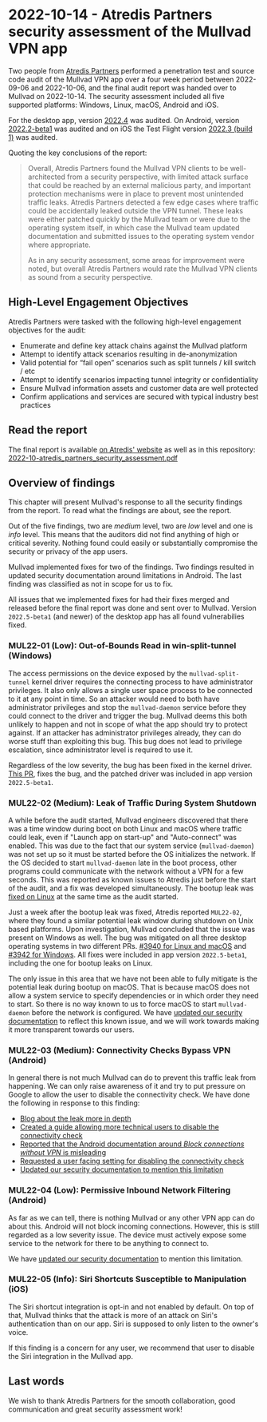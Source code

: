 # 2022-10-14 - Atredis Partners security assessment of the Mullvad VPN app

Two people from [Atredis Partners](https://www.atredis.com/) performed a penetration test and
source code audit of the Mullvad VPN app over a four week period between 2022-09-06
and 2022-10-06, and the final audit report was handed over to Mullvad on 2022-10-14.
The security assessment included all five supported platforms:
Windows, Linux, macOS, Android and iOS.

For the desktop app, version [2022.4] was audited. On Android, version [2022.2-beta1]
was audited and on iOS the Test Flight version [2022.3 (build 1)] was audited.

[2022.4]: ../CHANGELOG.md#20224---2022-08-19
[2022.2-beta1]: ../CHANGELOG.md#android20222-beta1---2022-08-11
[2022.3 (build 1)]: https://github.com/mullvad/mullvadvpn-app/commit/b05f9c588f5c88e98a9d36af84765bbd1254be43

Quoting the key conclusions of the report:

> Overall, Atredis Partners found the Mullvad VPN clients to be well-architected from a security
perspective, with limited attack surface that could be reached by an external malicious party,
and important protection mechanisms were in place to prevent most unintended traffic leaks.
Atredis Partners detected a few edge cases where traffic could be accidentally leaked outside
the VPN tunnel. These leaks were either patched quickly by the Mullvad team or were due to
the operating system itself, in which case the Mullvad team updated documentation and
submitted issues to the operating system vendor where appropriate.
>
> As in any security assessment, some areas for improvement were noted, but overall Atredis
Partners would rate the Mullvad VPN clients as sound from a security perspective.

## High-Level Engagement Objectives

Atredis Partners were tasked with the following high-level engagement objectives for the audit:

* Enumerate and define key attack chains against the Mullvad platform
* Attempt to identify attack scenarios resulting in de-anonymization
* Valid potential for “fail open” scenarios such as split tunnels / kill switch / etc
* Attempt to identify scenarios impacting tunnel integrity or confidentiality
* Ensure Mullvad information assets and customer data are well protected
* Confirm applications and services are secured with typical industry best practices

## Read the report

The final report is available [on Atredis' website](https://www.atredis.com/s/Atredis-Partners-Mullvad-VPN-Platform-Security-Assessment-Report-v10.pdf)
as well as in this repository: [2022-10-atredis_partners_security_assessment.pdf](./2022-10-atredis_partners_security_assessment.pdf)

## Overview of findings

This chapter will present Mullvad's response to all the security findings from the report.
To read what the findings are about, see the report.

Out of the five findings, two are *medium* level, two are *low* level and one is *info* level.
This means that the auditors did not find anything of high or critical severity. Nothing
found could easily or substantially compromise the security or privacy of the app users.

Mullvad implemented fixes for two of the findings. Two findings resulted in updated security
documentation around limitations in Android. The last finding was classified
as not in scope for us to fix.

All issues that we implemented fixes for had their fixes merged and released before the final
report was done and sent over to Mullvad. Version `2022.5-beta1` (and newer) of the desktop
app has all found vulnerabilies fixed.

### __MUL22-01__ (Low): Out-of-Bounds Read in win-split-tunnel (Windows)

The access permissions on the device exposed by the `mullvad-split-tunnel` kernel driver
requires the connecting process to have administrator privileges. It also only allows a single
user space process to be connected to it at any point in time. So an attacker would need
to both have administrator privileges and stop the `mullvad-daemon` service before they
could connect to the driver and trigger the bug. Mullvad deems this both unlikely to
happen and not in scope of what the app should try to protect against. If an attacker
has administrator privileges already, they can do worse stuff than
exploiting this bug. This bug does not lead to privilege escalation, since administrator
level is required to use it.

Regardless of the low severity, the bug has been fixed in the kernel driver.
[This PR](https://github.com/mullvad/win-split-tunnel/pull/34),
fixes the bug, and the patched driver was included in app version `2022.5-beta1`.

### __MUL22-02__ (Medium): Leak of Traffic During System Shutdown

A while before the audit started, Mullvad engineers discovered that there was a time window
during boot on both Linux and macOS where traffic could leak, even if "Launch app on start-up"
and "Auto-connect" was enabled. This was due to the fact that our system service (`mullvad-daemon`)
was not set up so it must be started before the OS initializes the network. If the OS decided
to start `mullvad-daemon` late in the boot process, other programs could communicate with the
network without a VPN for a few seconds. This was reported as known issues to Atredis just
before the start of the audit, and a fix was developed simultaneously.
The bootup leak was [fixed on Linux](https://github.com/mullvad/mullvadvpn-app/pull/3904)
at the same time as the audit started.

Just a week after the bootup leak was fixed, Atredis reported `MUL22-02`, where they found a
similar potential leak window during shutdown on Unix based platforms. Upon investigation,
Mullvad concluded that the issue was present on Windows as well.
The bug was mitigated on all three desktop operating systems in two different PRs.
[#3940 for Linux and macOS] and [#3942 for Windows]. All fixes were included in
app version `2022.5-beta1`, including the one for bootup leaks on Linux.

The only issue in this area that we have not been able to fully mitigate is the potential leak
during bootup on macOS. That is because macOS does not allow a system service to specify
dependencies or in which order they need to start. So there is no way known to us to force
macOS to start `mullvad-daemon` before the network is configured. We have [updated our
security documentation] to reflect this known issue, and we will work towards making it
more transparent towards our users.

[#3940 for Linux and macOS]: https://github.com/mullvad/mullvadvpn-app/pull/3940
[#3942 for Windows]: https://github.com/mullvad/mullvadvpn-app/pull/3942
[updated our security documentation]: https://github.com/mullvad/mullvadvpn-app/pull/4061

### __MUL22-03__ (Medium): Connectivity Checks Bypass VPN (Android)

In general there is not much Mullvad can do to prevent this traffic leak from happening.
We can only raise awareness of it and try to put pressure on Google to allow the user to disable
the connectivity check. We have done the following in response to this finding:

* [Blog about the leak more in depth](https://mullvad.net/blog/2022/10/10/android-leaks-connectivity-check-traffic)
* [Created a guide allowing more technical users to disable the connectivity check](https://mullvad.net/help/configure-connectivity-checks-on-android)
* [Reported that the Android documentation around *Block connections without VPN* is misleading](https://issuetracker.google.com/issues/249990229)
* [Requested a user facing setting for disabling the connectivity check](https://issuetracker.google.com/issues/250529027)
* [Updated our security documentation to mention this limitation](https://github.com/mullvad/mullvadvpn-app/pull/3996)

### __MUL22-04__ (Low): Permissive Inbound Network Filtering (Android)

As far as we can tell, there is nothing Mullvad or any other VPN app can do about this.
Android will not block incoming connections. However, this is still regarded as a low
severity issue. The device must actively expose some service to the network for
there to be anything to connect to.

We have [updated our security documentation](https://github.com/mullvad/mullvadvpn-app/pull/3966)
to mention this limitation.

### __MUL22-05__ (Info): Siri Shortcuts Susceptible to Manipulation (iOS)

The Siri shortcut integration is opt-in and not enabled by default. On top of that, Mullvad
thinks that the attack is more of an attack on Siri's authentication than on our app.
Siri is supposed to only listen to the owner's voice.

If this finding is a concern for any user, we recommend that user to disable the Siri integration
in the Mullvad app.


## Last words

We wish to thank Atredis Partners for the smooth collaboration, good communication and great
security assessment work!
